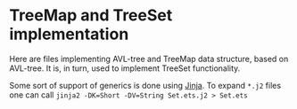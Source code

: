 # TreeMap and TreeSet implementation

Here are files implementing AVL-tree and TreeMap data structure, based on AVL-tree.
It is, in turn, used to implement TreeSet functionality.

Some sort of support of generics is done using [Jinja](https://palletsprojects.com/p/jinja/).
To expand `*.j2` files one can call `jinja2 -DK=Short -DV=String Set.ets.j2 > Set.ets`